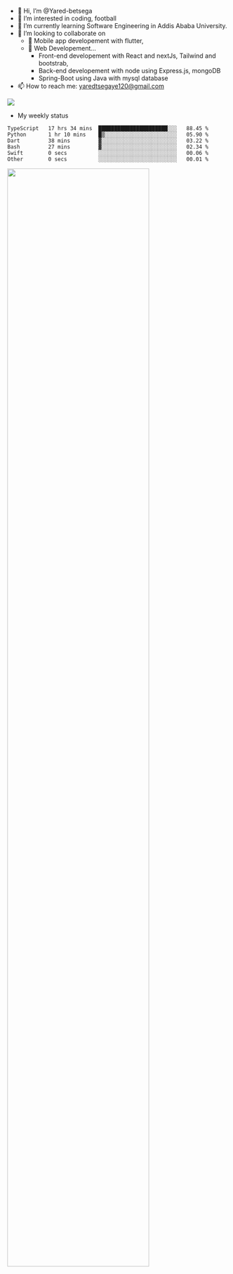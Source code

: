 - 👋 Hi, I’m @Yared-betsega
- 👀 I’m interested in coding, football
- 🌱 I’m currently learning Software Engineering in Addis Ababa University.
- 💞️ I’m looking to collaborate on
  - 💞️ Mobile app developement with flutter, 
  - 💞️ Web Developement...
    - Front-end developement with React and nextJs, Tailwind and bootstrab, 
    - Back-end developement with node using Express.js, mongoDB
    - Spring-Boot using Java with mysql database
- 📫 How to reach me: yaredtsegaye120@gmail.com
<img src = "https://github-readme-stats.vercel.app/api?username=Yared-betsega&&show_icons=true&title_color=ffffff&icon_color=bb2acf&text_color=daf7dc&bg_color=151515" />

- My weekly status

<!--START_SECTION:waka-->

```text
TypeScript   17 hrs 34 mins  ██████████████████████░░░   88.45 %
Python       1 hr 10 mins    █▒░░░░░░░░░░░░░░░░░░░░░░░   05.90 %
Dart         38 mins         ▓░░░░░░░░░░░░░░░░░░░░░░░░   03.22 %
Bash         27 mins         ▓░░░░░░░░░░░░░░░░░░░░░░░░   02.34 %
Swift        0 secs          ░░░░░░░░░░░░░░░░░░░░░░░░░   00.06 %
Other        0 secs          ░░░░░░░░░░░░░░░░░░░░░░░░░   00.01 %
```

<!--END_SECTION:waka-->

<img src="https://wakatime.com/share/@yared/ed1c3cca-770b-4d68-a5e3-6dd22b30961f.svg" width = "80%"/>
